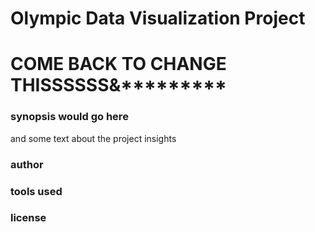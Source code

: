 # Olympic Data Visualization Project
# COME BACK TO CHANGE THISSSSSS&*********

### synopsis would go here
 and some text about the project insights 

### author 

### tools used

### license